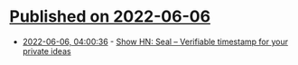# [Published on 2022-06-06](index.md)

* [2022-06-06, 04:00:36](https://news.ycombinator.com/item?id=31637150) - [Show HN: Seal – Verifiable timestamp for your private ideas](https://docs.planet.ink/data/seal/)
